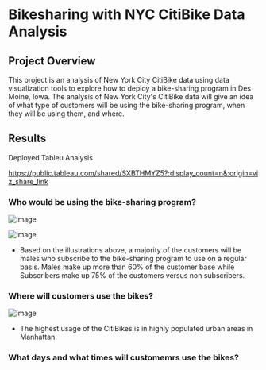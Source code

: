 # Bikesharing with NYC CitiBike Data Analysis

## Project Overview
This project is an analysis of New York City CitiBike data using data visualization tools to explore how to deploy a bike-sharing program in Des Moine, Iowa.  The analysis of New York City's CitiBike data will give an idea of what type of customers will be using the bike-sharing program, when they will be using them, and where.

## Results

Deployed Tableu Analysis

https://public.tableau.com/shared/SXBTHMYZ5?:display_count=n&:origin=viz_share_link


### Who would be using the bike-sharing program?

![image](https://user-images.githubusercontent.com/78937719/121799522-42501200-cbf2-11eb-900a-d68af072123b.png)

![image](https://user-images.githubusercontent.com/78937719/121799552-67dd1b80-cbf2-11eb-8d51-df7c4573efee.png)

- Based on the illustrations above, a majority of the customers will be males who subscribe to the bike-sharing program to use on a regular basis.  Males make up more than 60% of the customer base while Subscribers make up 75% of the customers versus non subscribers.


### Where will customers use the bikes?

![image](https://user-images.githubusercontent.com/78937719/121799684-11241180-cbf3-11eb-90cb-15c314632bed.png)

- The highest usage of the CitiBikes is in highly populated urban areas in Manhattan.


### What days and what times will customemrs use the bikes?



